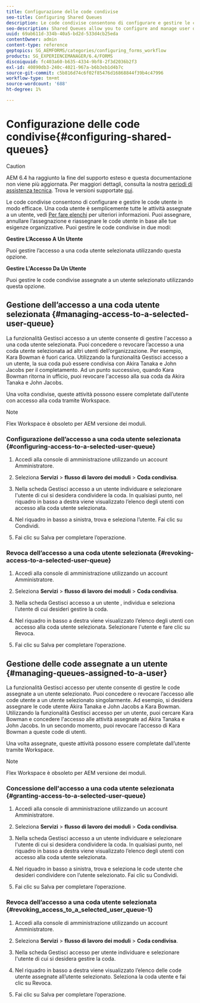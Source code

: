 ```yaml
---
title: Configurazione delle code condivise
seo-title: Configuring Shared Queues
description: Le code condivise consentono di configurare e gestire le code utente in modo efficace. Scopri come configurare le code condivise.
seo-description: Shared Queues allow you to configure and manage user queues effectively. Learn how to configure shared queues.
uuid: 69ab611d-334b-40a5-bd2d-533d4cb25eda
contentOwner: admin
content-type: reference
geptopics: SG_AEMFORMS/categories/configuring_forms_workflow
products: SG_EXPERIENCEMANAGER/6.4/FORMS
discoiquuid: fc403a60-b635-4334-9bf8-2f3d2036b2f3
exl-id: 40890db3-240c-4021-967a-b6b3eb1d4b7c
source-git-commit: c5b816d74c6f02f85476d16868844f39b4c47996
workflow-type: tm+mt
source-wordcount: '688'
ht-degree: 1%

---
```


# Configurazione delle code condivise{#configuring-shared-queues}

>[!CAUTION]
>
>AEM 6.4 ha raggiunto la fine del supporto esteso e questa documentazione non viene più aggiornata. Per maggiori dettagli, consulta la nostra [periodi di assistenza tecnica](https://helpx.adobe.com/it/support/programs/eol-matrix.html). Trova le versioni supportate [qui](https://experienceleague.adobe.com/docs/).

Le code condivise consentono di configurare e gestire le code utente in modo efficace. Una coda utente è semplicemente tutte le attività assegnate a un utente, vedi [Per fare elenchi](https://help.adobe.com/en_US/livecycle/11.0/WorkspaceHelp/WS92d06802c76abadb-2b6ab502126beb6ba2f-7ffc.2.html) per ulteriori informazioni. Puoi assegnare, annullare l’assegnazione e riassegnare le code utente in base alle tue esigenze organizzative. Puoi gestire le code condivise in due modi:

**Gestire L’Accesso A Un Utente**

Puoi gestire l’accesso a una coda utente selezionata utilizzando questa opzione.

**Gestire L&#39;Accesso Da Un Utente**

Puoi gestire le code condivise assegnate a un utente selezionato utilizzando questa opzione.

## Gestione dell’accesso a una coda utente selezionata {#managing-access-to-a-selected-user-queue}

La funzionalità Gestisci accesso a un utente consente di gestire l&#39;accesso a una coda utente selezionata. Puoi concedere o revocare l’accesso a una coda utente selezionata ad altri utenti dell’organizzazione. Per esempio, Kara Bowman è fuori carica. Utilizzando la funzionalità Gestisci accesso a un utente, la sua coda può essere condivisa con Akira Tanaka e John Jacobs per il completamento. Ad un punto successivo, quando Kara Bowman ritorna in ufficio, puoi revocare l&#39;accesso alla sua coda da Akira Tanaka e John Jacobs.

Una volta condivise, queste attività possono essere completate dall’utente con accesso alla coda tramite Workspace.

>[!NOTE]
>
>Flex Workspace è obsoleto per AEM versione dei moduli.

### Configurazione dell’accesso a una coda utente selezionata {#configuring-access-to-a-selected-user-queue}

1. Accedi alla console di amministrazione utilizzando un account Amministratore.
1. Seleziona **Servizi** > **flusso di lavoro dei moduli** > **Coda condivisa**.

1. Nella scheda Gestisci accesso a un utente individuare e selezionare l&#39;utente di cui si desidera condividere la coda. In qualsiasi punto, nel riquadro in basso a destra viene visualizzato l’elenco degli utenti con accesso alla coda utente selezionata.
1. Nel riquadro in basso a sinistra, trova e seleziona l’utente. Fai clic su Condividi.
1. Fai clic su Salva per completare l’operazione.

### Revoca dell’accesso a una coda utente selezionata {#revoking-access-to-a-selected-user-queue}

1. Accedi alla console di amministrazione utilizzando un account Amministratore.
1. Seleziona **Servizi** > **flusso di lavoro dei moduli** > **Coda condivisa**.

1. Nella scheda Gestisci accesso a un utente , individua e seleziona l’utente di cui desideri gestire la coda.
1. Nel riquadro in basso a destra viene visualizzato l’elenco degli utenti con accesso alla coda utente selezionata. Selezionare l&#39;utente e fare clic su Revoca.
1. Fai clic su Salva per completare l’operazione.

## Gestione delle code assegnate a un utente {#managing-queues-assigned-to-a-user}

La funzionalità Gestisci accesso per utente consente di gestire le code assegnate a un utente selezionato. Puoi concedere o revocare l’accesso alle code utente a un utente selezionato singolarmente. Ad esempio, si desidera assegnare le code utente Akira Tanaka e John Jacobs a Kara Bowman. Utilizzando la funzionalità Gestisci accesso per un utente, puoi cercare Kara Bowman e concedere l&#39;accesso alle attività assegnate ad Akira Tanaka e John Jacobs. In un secondo momento, puoi revocare l’accesso di Kara Bowman a queste code di utenti.

Una volta assegnate, queste attività possono essere completate dall’utente tramite Workspace.

>[!NOTE]
>
>Flex Workspace è obsoleto per AEM versione dei moduli.

### Concessione dell&#39;accesso a una coda utente selezionata {#granting-access-to-a-selected-user-queue}

1. Accedi alla console di amministrazione utilizzando un account Amministratore.
1. Seleziona **Servizi** > **flusso di lavoro dei moduli** > **Coda condivisa**.

1. Nella scheda Gestisci accesso a un utente individuare e selezionare l&#39;utente di cui si desidera condividere la coda. In qualsiasi punto, nel riquadro in basso a destra viene visualizzato l’elenco degli utenti con accesso alla coda utente selezionata.
1. Nel riquadro in basso a sinistra, trova e seleziona le code utente che desideri condividere con l’utente selezionato. Fai clic su Condividi.
1. Fai clic su Salva per completare l’operazione.

### Revoca dell’accesso a una coda utente selezionata {#revoking_access_to_a_selected_user_queue-1}

1. Accedi alla console di amministrazione utilizzando un account Amministratore.
1. Seleziona **Servizi** > **flusso di lavoro dei moduli** > **Coda condivisa**.

1. Nella scheda Gestisci accesso per utente individuare e selezionare l&#39;utente di cui si desidera gestire la coda.
1. Nel riquadro in basso a destra viene visualizzato l’elenco delle code utente assegnate all’utente selezionato. Seleziona la coda utente e fai clic su Revoca.
1. Fai clic su Salva per completare l’operazione.
